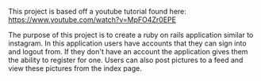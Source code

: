 This project is based off a youtube tutorial found here: https://www.youtube.com/watch?v=MpFO4Zr0EPE

The purpose of this project is to create a ruby on rails application similar to instagram. In this application users have accounts that they can sign into and logout from. If they don't have an account the application gives them the ability to register for one. Users can also post pictures to a feed and view these pictures from the index page.


